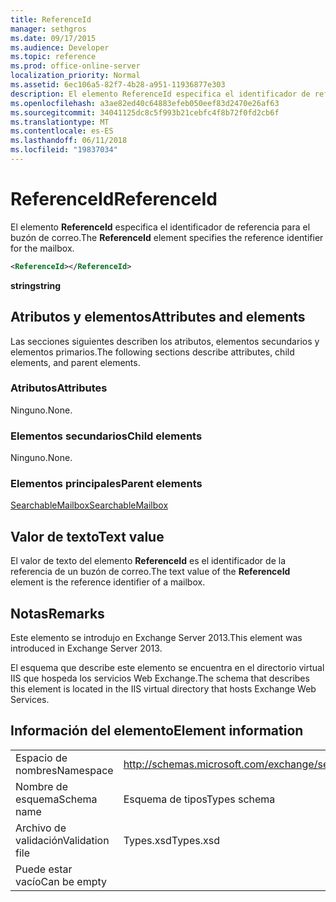 ```yaml
---
title: ReferenceId
manager: sethgros
ms.date: 09/17/2015
ms.audience: Developer
ms.topic: reference
ms.prod: office-online-server
localization_priority: Normal
ms.assetid: 6ec106a5-82f7-4b28-a951-11936877e303
description: El elemento ReferenceId especifica el identificador de referencia para el buzón de correo.
ms.openlocfilehash: a3ae82ed40c64883efeb050eef83d2470e26af63
ms.sourcegitcommit: 34041125dc8c5f993b21cebfc4f8b72f0fd2cb6f
ms.translationtype: MT
ms.contentlocale: es-ES
ms.lasthandoff: 06/11/2018
ms.locfileid: "19837034"
---
```

# <a name="referenceid"></a><span data-ttu-id="cd9c8-103">ReferenceId</span><span class="sxs-lookup"><span data-stu-id="cd9c8-103">ReferenceId</span></span>

<span data-ttu-id="cd9c8-104">El elemento **ReferenceId** especifica el identificador de referencia para el buzón de correo.</span><span class="sxs-lookup"><span data-stu-id="cd9c8-104">The **ReferenceId** element specifies the reference identifier for the mailbox.</span></span> 
  
```XML
<ReferenceId></ReferenceId>
```

 <span data-ttu-id="cd9c8-105">**string**</span><span class="sxs-lookup"><span data-stu-id="cd9c8-105">**string**</span></span>
## <a name="attributes-and-elements"></a><span data-ttu-id="cd9c8-106">Atributos y elementos</span><span class="sxs-lookup"><span data-stu-id="cd9c8-106">Attributes and elements</span></span>

<span data-ttu-id="cd9c8-107">Las secciones siguientes describen los atributos, elementos secundarios y elementos primarios.</span><span class="sxs-lookup"><span data-stu-id="cd9c8-107">The following sections describe attributes, child elements, and parent elements.</span></span>
  
### <a name="attributes"></a><span data-ttu-id="cd9c8-108">Atributos</span><span class="sxs-lookup"><span data-stu-id="cd9c8-108">Attributes</span></span>

<span data-ttu-id="cd9c8-109">Ninguno.</span><span class="sxs-lookup"><span data-stu-id="cd9c8-109">None.</span></span>
  
### <a name="child-elements"></a><span data-ttu-id="cd9c8-110">Elementos secundarios</span><span class="sxs-lookup"><span data-stu-id="cd9c8-110">Child elements</span></span>

<span data-ttu-id="cd9c8-111">Ninguno.</span><span class="sxs-lookup"><span data-stu-id="cd9c8-111">None.</span></span>
  
### <a name="parent-elements"></a><span data-ttu-id="cd9c8-112">Elementos principales</span><span class="sxs-lookup"><span data-stu-id="cd9c8-112">Parent elements</span></span>

[<span data-ttu-id="cd9c8-113">SearchableMailbox</span><span class="sxs-lookup"><span data-stu-id="cd9c8-113">SearchableMailbox</span></span>](searchablemailbox.md)
  
## <a name="text-value"></a><span data-ttu-id="cd9c8-114">Valor de texto</span><span class="sxs-lookup"><span data-stu-id="cd9c8-114">Text value</span></span>

<span data-ttu-id="cd9c8-115">El valor de texto del elemento **ReferenceId** es el identificador de la referencia de un buzón de correo.</span><span class="sxs-lookup"><span data-stu-id="cd9c8-115">The text value of the **ReferenceId** element is the reference identifier of a mailbox.</span></span> 
  
## <a name="remarks"></a><span data-ttu-id="cd9c8-116">Notas</span><span class="sxs-lookup"><span data-stu-id="cd9c8-116">Remarks</span></span>

<span data-ttu-id="cd9c8-117">Este elemento se introdujo en Exchange Server 2013.</span><span class="sxs-lookup"><span data-stu-id="cd9c8-117">This element was introduced in Exchange Server 2013.</span></span>
  
<span data-ttu-id="cd9c8-118">El esquema que describe este elemento se encuentra en el directorio virtual IIS que hospeda los servicios Web Exchange.</span><span class="sxs-lookup"><span data-stu-id="cd9c8-118">The schema that describes this element is located in the IIS virtual directory that hosts Exchange Web Services.</span></span>
  
## <a name="element-information"></a><span data-ttu-id="cd9c8-119">Información del elemento</span><span class="sxs-lookup"><span data-stu-id="cd9c8-119">Element information</span></span>

|||
|:-----|:-----|
|<span data-ttu-id="cd9c8-120">Espacio de nombres</span><span class="sxs-lookup"><span data-stu-id="cd9c8-120">Namespace</span></span>  <br/> |http://schemas.microsoft.com/exchange/services/2006/types  <br/> |
|<span data-ttu-id="cd9c8-121">Nombre de esquema</span><span class="sxs-lookup"><span data-stu-id="cd9c8-121">Schema name</span></span>  <br/> |<span data-ttu-id="cd9c8-122">Esquema de tipos</span><span class="sxs-lookup"><span data-stu-id="cd9c8-122">Types schema</span></span>  <br/> |
|<span data-ttu-id="cd9c8-123">Archivo de validación</span><span class="sxs-lookup"><span data-stu-id="cd9c8-123">Validation file</span></span>  <br/> |<span data-ttu-id="cd9c8-124">Types.xsd</span><span class="sxs-lookup"><span data-stu-id="cd9c8-124">Types.xsd</span></span>  <br/> |
|<span data-ttu-id="cd9c8-125">Puede estar vacío</span><span class="sxs-lookup"><span data-stu-id="cd9c8-125">Can be empty</span></span>  <br/> ||
   

